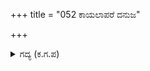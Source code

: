 +++
title = "052 ಕಾಯಲಾಪರೆ ದನುಜ"

+++

<details><summary>ಗದ್ಯ (ಕ.ಗ.ಪ) </summary>

52. "ರಾಕ್ಷಸನೇ, ನಿನ್ನನ್ನು ಕಾಪಾಡಲಾಗುವುದಾದರೆ, ಶ್ರೀಕೃಷ್ಣನನ್ನು ಕರೆ. ಇಂದು ಬದುಕುವ ಉಪಾಯ ಬೇಕಿದ್ದರೆ ಬೇಗ ಭೀಮ, ಅರ್ಜುನರ  ಸಹಾಯವನ್ನು ಕೇಳು. ನಿನ್ನ ಆಯುಷ್ಯವನ್ನು ನನ್ನ ಆಯುಧಕ್ಕೆ ಮೀಸಲಾಗಿಟ್ಟಿದ್ದೇನೆ. ಇದನ್ನು ಹಿಂದಿರುಗಿಸುವವನನ್ನು ಕರೆಸು" ಎನ್ನುತ್ತಾ ಬೊಬ್ಬಿರಿದು ಕರ್ಣನು ಶಕ್ತ್ಯಾಯುಧವನ್ನು ಪ್ರಯೋಗಿಸಿದನು.
</details>
